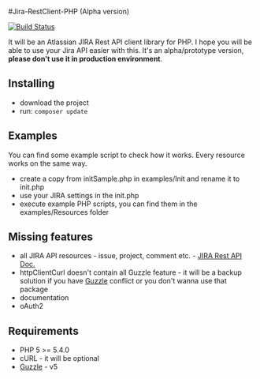 #Jira-RestClient-PHP (Alpha version)

[![Build Status](https://travis-ci.org/salzschneider/jira-restclient-php.svg?branch=master)](https://travis-ci.org/salzschneider/jira-restclient-php)

It will be an Atlassian JIRA Rest API client library for PHP. I hope you will be able to use your Jira API easier with this. 
It's an alpha/prototype version, **please don't use it in production environment**. 

Installing
----------------
- download the project
- run: `composer update`

Examples
----------------
You can find some example script to check how it works. Every resource works on the same way. 
- create a copy from initSample.php in examples/Init and rename it to init.php
- use your JIRA settings in the init.php
- execute example PHP scripts, you can find them in the examples/Resources folder

Missing features
----------------
- all JIRA API resources - issue, project, comment etc. - [JIRA Rest API Doc.](https://docs.atlassian.com/jira/REST/latest/)
- httpClientCurl doesn't contain all Guzzle feature - it will be a backup solution if you have [Guzzle](https://github.com/guzzle/guzzle) conflict or you don't wanna use that package
- documentation
- oAuth2 

Requirements
----------------
- PHP 5 >= 5.4.0
- cURL - it will be optional
- [Guzzle](https://github.com/guzzle/guzzle) - v5
